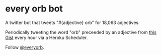 # every orb bot
A twitter bot that tweets "#{adjective} orb" for 18,063 adjectives.

Periodically tweeting the word "orb" preceeded by an adjective from [this Gist](https://gist.github.com/farisj/cc70300356eca8f54c47) every hour via a Heroku Scheduler.

Follow [@everyorb](https://twitter.com/everyorb).
